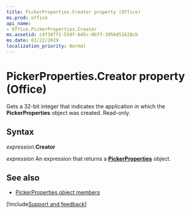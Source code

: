 ```yaml
---
title: PickerProperties.Creator property (Office)
ms.prod: office
api_name:
- Office.PickerProperties.Creator
ms.assetid: c4f34ff1-559f-645c-0b7f-3956d51628cb
ms.date: 01/22/2019
localization_priority: Normal
---
```



# PickerProperties.Creator property (Office)

Gets a 32-bit integer that indicates the application in which the **PickerProperties** object was created. Read-only.


## Syntax

_expression_.**Creator**

_expression_ An expression that returns a **[PickerProperties](Office.PickerProperties.md)** object.


## See also

- [PickerProperties object members](overview/Library-Reference/pickerproperties-members-office.md)



[!include[Support and feedback](~/includes/feedback-boilerplate.md)]
